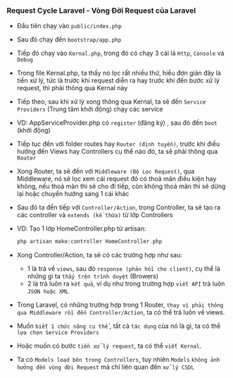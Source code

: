 ### Request Cycle Laravel - Vòng Đời Request của Laravel
-   Đầu tiên chạy vào ``public/index.php``

-   Sau đó chạy đến ``bootstrap/app.php``

-   Tiếp đó chạy vào ``Kernal.php``, trong đó có chạy 3 cái là ``Http``, ``Console`` và ``Debug``
-   Trong file Kernal.php, ta thấy nó lọc rất nhiều thứ, hiểu đơn giản đây là tiền xử lý, 
    tức là trước khi request diễn ra hay trước khi đến bước xử lý request, thì phải thông qua Kernal này

-   Tiếp theo, sau khi xử lý xong thông qua Kernal, ta sẽ đến ``Service Providers`` (Trung tâm khởi động) chạy các service
-   VD: AppServiceProvider.php có ``register`` (đăng ký) , sau đó đến ``boot`` (khởi động)

-   Tiếp tục đến với folder routes hay ``Router (định tuyến)``, trước khi điều hướng đến Views hay Controllers cụ thể nào đó, ta sẽ phải thông qua ``Router``

-   Xong Router, ta sẽ đến với ``Middleware (Bộ Lọc Request)``, qua Middleware, nó sẽ lọc xem cái request đó có thoả mãn điều kiện hay không, nếu thoả mãn thì sẽ cho đi tiếp, còn không thoả mãn thì sẽ dừng lại hoặc chuyển hướng sang 1 cái khác

-   Sau đó ta đến tiếp với ``Controller/Action``, trong Controller, ta sẽ tạo ra các controller và ``extends (kế thừa)`` từ lớp Controllers 
-   VD: Tạo 1 lớp HomeController.php từ artisan:
    ```php
    php artisan make:controller HomeController.php
    ```

-   Xong Controller/Action, ta sẽ có các trường hợp như sau:
    +   1 là trả về ``views``, sau đó ``response (phản hồi cho client)``, cụ thể là những gì ta ``thấy trên trình duyệt`` (Browers)
    +   2 là trả luôn ra ``kết quả``, ví dụ như trong trường hợp ``viết API`` trả luôn ``JSON hoặc XML``

-   Trong Laravel, có những trường hợp trong 1 Router, `thay vì phải thông qua Middleware rồi đến Controller/Action`,
    ta có thể trả luôn về views.

-   Muốn ``biết 1 chức năng cụ thể`` , tất cả ``tác dụng`` của nó là gì, ta có thể ``lựa chọn Service Providers``
-   Hoặc muốn có bước ``tiền xử lý request``, ta có thể ``viết Kernal``.

-   Ta có ``Models load bên trong Controllers``, tuy nhiên ``Models`` ``không ảnh hưởng đến vòng đời Request`` mà chỉ liên quan đến ``xử lý CSDL``